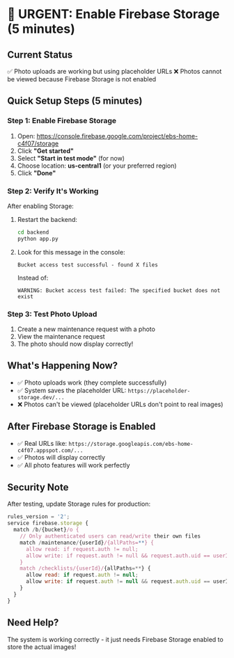 # 🚨 URGENT: Enable Firebase Storage (5 minutes)

## Current Status
✅ Photo uploads are working but using placeholder URLs
❌ Photos cannot be viewed because Firebase Storage is not enabled

## Quick Setup Steps (5 minutes)

### Step 1: Enable Firebase Storage
1. Open: https://console.firebase.google.com/project/ebs-home-c4f07/storage
2. Click **"Get started"**
3. Select **"Start in test mode"** (for now)
4. Choose location: **us-central1** (or your preferred region)
5. Click **"Done"**

### Step 2: Verify It's Working
After enabling Storage:
1. Restart the backend:
   ```bash
   cd backend
   python app.py
   ```

2. Look for this message in the console:
   ```
   Bucket access test successful - found X files
   ```
   
   Instead of:
   ```
   WARNING: Bucket access test failed: The specified bucket does not exist
   ```

### Step 3: Test Photo Upload
1. Create a new maintenance request with a photo
2. View the maintenance request
3. The photo should now display correctly!

## What's Happening Now?
- ✅ Photo uploads work (they complete successfully)
- ✅ System saves the placeholder URL: `https://placeholder-storage.dev/...`
- ❌ Photos can't be viewed (placeholder URLs don't point to real images)

## After Firebase Storage is Enabled
- ✅ Real URLs like: `https://storage.googleapis.com/ebs-home-c4f07.appspot.com/...`
- ✅ Photos will display correctly
- ✅ All photo features will work perfectly

## Security Note
After testing, update Storage rules for production:
```javascript
rules_version = '2';
service firebase.storage {
  match /b/{bucket}/o {
    // Only authenticated users can read/write their own files
    match /maintenance/{userId}/{allPaths=**} {
      allow read: if request.auth != null;
      allow write: if request.auth != null && request.auth.uid == userId;
    }
    match /checklists/{userId}/{allPaths=**} {
      allow read: if request.auth != null;
      allow write: if request.auth != null && request.auth.uid == userId;
    }
  }
}
```

## Need Help?
The system is working correctly - it just needs Firebase Storage enabled to store the actual images!
